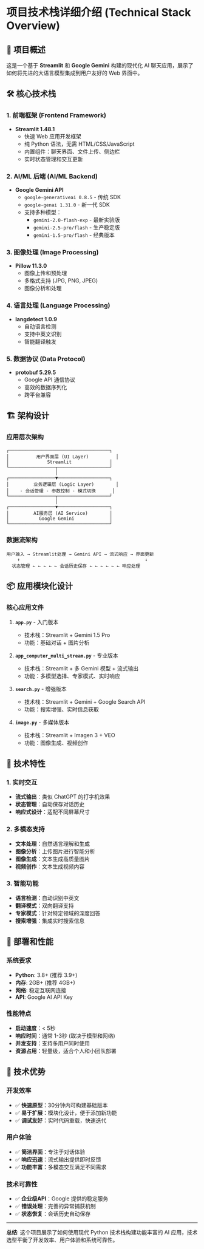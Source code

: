 # 项目技术栈详细介绍 (Technical Stack Overview)

## 🚀 项目概述
这是一个基于 **Streamlit** 和 **Google Gemini** 构建的现代化 AI 聊天应用，展示了如何将先进的大语言模型集成到用户友好的 Web 界面中。

## 🛠️ 核心技术栈

### 1. 前端框架 (Frontend Framework)
- **Streamlit 1.48.1**
  - 快速 Web 应用开发框架
  - 纯 Python 语法，无需 HTML/CSS/JavaScript
  - 内置组件：聊天界面、文件上传、侧边栏
  - 实时状态管理和交互更新

### 2. AI/ML 后端 (AI/ML Backend)
- **Google Gemini API**
  - `google-generativeai 0.8.5` - 传统 SDK
  - `google-genai 1.31.0` - 新一代 SDK
  - 支持多种模型：
    - `gemini-2.0-flash-exp` - 最新实验版
    - `gemini-2.5-pro/flash` - 生产稳定版
    - `gemini-1.5-pro/flash` - 经典版本

### 3. 图像处理 (Image Processing)
- **Pillow 11.3.0**
  - 图像上传和预处理
  - 多格式支持 (JPG, PNG, JPEG)
  - 图像分析和处理

### 4. 语言处理 (Language Processing)
- **langdetect 1.0.9**
  - 自动语言检测
  - 支持中英文识别
  - 智能翻译触发

### 5. 数据协议 (Data Protocol)
- **protobuf 5.29.5**
  - Google API 通信协议
  - 高效的数据序列化
  - 跨平台兼容

## 🏗️ 架构设计

### 应用层次架构
```
┌─────────────────────────────────────┐
│          用户界面层 (UI Layer)          │
│              Streamlit              │
└─────────────────┬───────────────────┘
                  │
┌─────────────────▼───────────────────┐
│         业务逻辑层 (Logic Layer)        │
│    - 会话管理 - 参数控制 - 模式切换      │
└─────────────────┬───────────────────┘
                  │
┌─────────────────▼───────────────────┐
│         AI服务层 (AI Service)        │
│           Google Gemini             │
└─────────────────────────────────────┘
```

### 数据流架构
```
用户输入 → Streamlit处理 → Gemini API → 流式响应 → 界面更新
    ↑                                              ↓
  状态管理 ← ← ← ← ← 会话历史保存 ← ← ← ← ← ← 响应处理
```

## 📦 应用模块化设计

### 核心应用文件
1. **`app.py`** - 入门版本
   - 技术栈：Streamlit + Gemini 1.5 Pro
   - 功能：基础对话 + 图片分析
   
2. **`app_computer_multi_stream.py`** - 专业版本
   - 技术栈：Streamlit + 多 Gemini 模型 + 流式输出
   - 功能：多模型选择、专家模式、实时响应

3. **`search.py`** - 增强版本
   - 技术栈：Streamlit + Gemini + Google Search API
   - 功能：搜索增强、实时信息获取

4. **`image.py`** - 多媒体版本
   - 技术栈：Streamlit + Imagen 3 + VEO
   - 功能：图像生成、视频创作

## 🔧 技术特性

### 1. 实时交互
- **流式输出**：类似 ChatGPT 的打字机效果
- **状态管理**：自动保存对话历史
- **响应式设计**：适配不同屏幕尺寸

### 2. 多模态支持
- **文本处理**：自然语言理解和生成
- **图像分析**：上传图片进行智能分析
- **图像生成**：文本生成高质量图片
- **视频创作**：文本生成视频内容

### 3. 智能功能
- **语言检测**：自动识别中英文
- **翻译模式**：双向翻译支持
- **专家模式**：针对特定领域的深度回答
- **搜索增强**：集成实时搜索信息

## 🚀 部署和性能

### 系统要求
- **Python**: 3.8+ (推荐 3.9+)
- **内存**: 2GB+ (推荐 4GB+)
- **网络**: 稳定互联网连接
- **API**: Google AI API Key

### 性能特点
- **启动速度**：< 5秒
- **响应时间**：通常 1-3秒 (取决于模型和网络)
- **并发支持**：支持多用户同时使用
- **资源占用**：轻量级，适合个人和小团队部署

## 🔮 技术优势

### 开发效率
- ✅ **快速原型**：30分钟内可构建基础版本
- ✅ **易于扩展**：模块化设计，便于添加新功能
- ✅ **调试友好**：实时代码重载，快速迭代

### 用户体验
- ✅ **简洁界面**：专注于对话体验
- ✅ **响应迅速**：流式输出提供即时反馈
- ✅ **功能丰富**：多模态交互满足不同需求

### 技术可靠性
- ✅ **企业级API**：Google 提供的稳定服务
- ✅ **错误处理**：完善的异常捕获机制
- ✅ **状态恢复**：会话历史自动保存

---

**总结**: 这个项目展示了如何使用现代 Python 技术栈构建功能丰富的 AI 应用，技术选型平衡了开发效率、用户体验和系统可靠性。